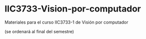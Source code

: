 # IIC3733-Vision-por-computador
Materiales para el curso IIC3733-1 de Visión por computador

(se ordenará al final del semestre)
